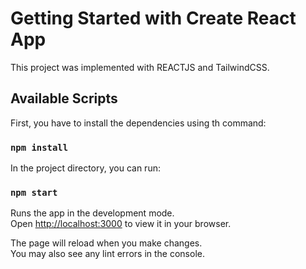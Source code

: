 # Getting Started with Create React App

This project was implemented with REACTJS and TailwindCSS.

## Available Scripts

First, you have to install the dependencies using th command:

### `npm install`
In the project directory, you can run:

### `npm start`

Runs the app in the development mode.\
Open [http://localhost:3000](http://localhost:3000) to view it in your browser.

The page will reload when you make changes.\
You may also see any lint errors in the console.
